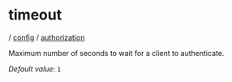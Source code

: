 # timeout

/ [config](reference/server-config/index.md) / [authorization](reference/server-config/config/authorization/index.md) 

Maximum number of seconds to wait for a client to authenticate.

*Default value*: `1`
